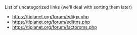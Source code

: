 List of uncategorized links (we'll deal with sorting them later)

- https://tiplanet.org/forum/editgx.php
- https://tiplanet.org/forum/edittns.php
- https://tiplanet.org/forum/factoroms.php
